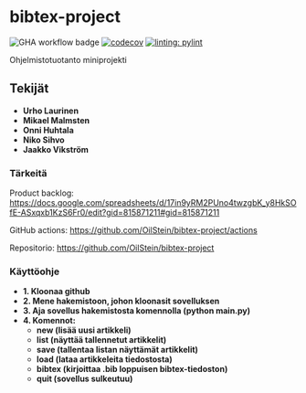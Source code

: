 # bibtex-project

![GHA workflow badge](https://github.com/OilStein/bibtex-project/actions/workflows/main.yml/badge.svg)
[![codecov](https://codecov.io/gh/OilStein/bibtex-project/graph/badge.svg?token=U9PFMK2HUW)](https://codecov.io/gh/OilStein/bibtex-project)
[![linting: pylint](https://img.shields.io/badge/linting-pylint-yellowgreen)](https://github.com/pylint-dev/pylint)

Ohjelmistotuotanto miniprojekti

## Tekijät
- **Urho Laurinen**
- **Mikael Malmsten**
- **Onni Huhtala**
- **Niko Sihvo**
- **Jaakko Vikström**

### Tärkeitä

Product backlog: https://docs.google.com/spreadsheets/d/17in9yRM2PUno4twzgbK_y8HkSOfE-ASxqxb1KzS6Fr0/edit?gid=815871211#gid=815871211

GitHub actions: https://github.com/OilStein/bibtex-project/actions

Repositorio: https://github.com/OilStein/bibtex-project


### Käyttöohje
- **1. Kloonaa github**
- **2. Mene hakemistoon, johon kloonasit sovelluksen**
- **3. Aja sovellus hakemistosta komennolla (python main.py)**
- **4. Komennot:**
    - **new (lisää uusi artikkeli)**
    - **list (näyttää tallennetut artikkelit)**
    - **save (tallentaa listan näyttämät artikkelit)**
    - **load (lataa artikkeleita tiedostosta)**
    - **bibtex (kirjoittaa .bib loppuisen bibtex-tiedoston)**
    - **quit (sovellus sulkeutuu)**